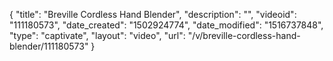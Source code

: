 {
    "title": "Breville Cordless Hand Blender",
    "description": "",
    "videoid": "111180573",
    "date_created": "1502924774",
    "date_modified": "1516737848",
    "type": "captivate",
    "layout": "video",
    "url": "\/v\/breville-cordless-hand-blender\/111180573"
}